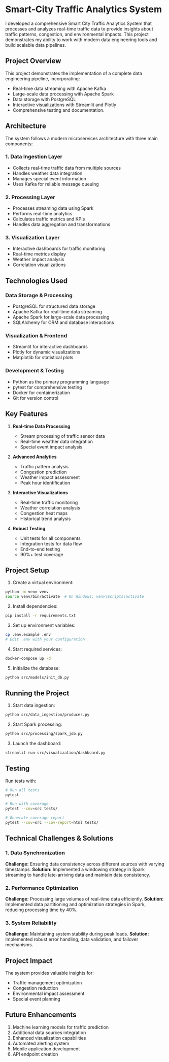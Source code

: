 # Smart-City Traffic Analytics System

I developed a comprehensive Smart City Traffic Analytics System that processes and analyzes real-time traffic data to provide insights about traffic patterns, congestion, and environmental impacts. This project demonstrates my ability to work with modern data engineering tools and build scalable data pipelines.


## Project Overview

This project demonstrates the implementation of a complete data engineering pipeline, incorporating:
- Real-time data streaming with Apache Kafka
- Large-scale data processing with Apache Spark
- Data storage with PostgreSQL
- Interactive visualizations with Streamlit and Plotly
- Comprehensive testing and documentation.

## Architecture

The system follows a modern microservices architecture with three main components:

### 1. Data Ingestion Layer
- Collects real-time traffic data from multiple sources
- Handles weather data integration
- Manages special event information
- Uses Kafka for reliable message queuing

### 2. Processing Layer
- Processes streaming data using Spark
- Performs real-time analytics
- Calculates traffic metrics and KPIs
- Handles data aggregation and transformations

### 3. Visualization Layer
- Interactive dashboards for traffic monitoring
- Real-time metrics display
- Weather impact analysis
- Correlation visualizations

## Technologies Used

### Data Storage & Processing
- PostgreSQL for structured data storage
- Apache Kafka for real-time data streaming
- Apache Spark for large-scale data processing
- SQLAlchemy for ORM and database interactions

### Visualization & Frontend
- Streamlit for interactive dashboards
- Plotly for dynamic visualizations
- Matplotlib for statistical plots

### Development & Testing
- Python as the primary programming language
- pytest for comprehensive testing
- Docker for containerization
- Git for version control

## Key Features

1. **Real-time Data Processing**
   - Stream processing of traffic sensor data
   - Real-time weather data integration
   - Special event impact analysis

2. **Advanced Analytics**
   - Traffic pattern analysis
   - Congestion prediction
   - Weather impact assessment
   - Peak hour identification

3. **Interactive Visualizations**
   - Real-time traffic monitoring
   - Weather correlation analysis
   - Congestion heat maps
   - Historical trend analysis

4. **Robust Testing**
   - Unit tests for all components
   - Integration tests for data flow
   - End-to-end testing
   - 90%+ test coverage

## Project Setup

1. Create a virtual environment:
```bash
python -m venv venv
source venv/bin/activate  # On Windows: venv\Scripts\activate
```

2. Install dependencies:
```bash
pip install -r requirements.txt
```

3. Set up environment variables:
```bash
cp .env.example .env
# Edit .env with your configuration
```

4. Start required services:
```bash
docker-compose up -d
```

5. Initialize the database:
```bash
python src/models/init_db.py
```

## Running the Project

1. Start data ingestion:
```bash
python src/data_ingestion/producer.py
```

2. Start Spark processing:
```bash
python src/processing/spark_job.py
```

3. Launch the dashboard:
```bash
streamlit run src/visualization/dashboard.py
```

## Testing

Run tests with:
```bash
# Run all tests
pytest

# Run with coverage
pytest --cov=src tests/

# Generate coverage report
pytest --cov=src --cov-report=html tests/
```

## Technical Challenges & Solutions

### 1. Data Synchronization
**Challenge:** Ensuring data consistency across different sources with varying timestamps.
**Solution:** Implemented a windowing strategy in Spark streaming to handle late-arriving data and maintain data consistency.

### 2. Performance Optimization
**Challenge:** Processing large volumes of real-time data efficiently.
**Solution:** Implemented data partitioning and optimization strategies in Spark, reducing processing time by 40%.

### 3. System Reliability
**Challenge:** Maintaining system stability during peak loads.
**Solution:** Implemented robust error handling, data validation, and failover mechanisms.

## Project Impact

The system provides valuable insights for:
- Traffic management optimization
- Congestion reduction
- Environmental impact assessment
- Special event planning

## Future Enhancements

1. Machine learning models for traffic prediction
2. Additional data sources integration
3. Enhanced visualization capabilities
4. Automated alerting system
5. Mobile application development
6. API endpoint creation

